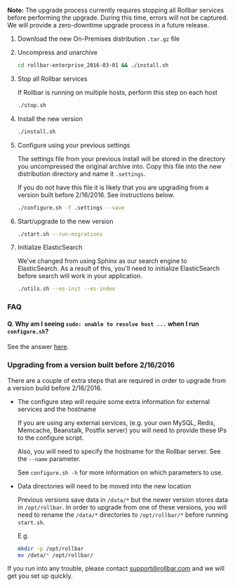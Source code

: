 **Note:** The upgrade process currently requires stopping all Rollbar
services before performing the upgrade.  During this time, errors will
not be captured. We will provide a zero-downtime upgrade process in a
future release.

1. Download the new On-Premises distribution `.tar.gz` file
2. Uncompress and unarchive

   ```sh
   cd rollbar-enterprise_2016-03-01 && ./install.sh
   ```
3. Stop all Rollbar services

   If Rollbar is running on multiple hosts, perform this step on each
   host

   ```sh
   ./stop.sh
   ```
4. Install the new version

   ```sh
   ./install.sh
   ```
5. Configure using your previous settings

   The settings file from your previous install will be stored in the
   directory you uncompressed the original archive into. Copy this file
   into the new distribution directory and name it `.settings`.

   If you do not have this file it is likely that you are upgrading from
   a version built before 2/16/2016. See instructions below.

   ```sh
   ./configure.sh -f .settings --save
   ```
6. Start/upgrade to the new version

   ```sh
   ./start.sh --run-migrations
   ```

7. Initialize ElasticSearch

   We've changed from using Sphinx as our search engine to
   ElasticSearch.  As a result of this, you'll need to initialize
   ElasticSearch before search will work in your application.

   ```sh
   ./utils.sh --es-init --es-index
   ```

### FAQ

#### Q. Why am I seeing `sudo: unable to resolve host ...` when I run `configure.sh`?

See the answer
[here](https://github.com/rollbar/docs/blob/master/on-premises/install.md#q-why-am-i-seeing-sudo-unable-to-resolve-host--when-i-run-configuresh).

### Upgrading from a version built before 2/16/2016

There are a couple of extra steps that are required in order to upgrade
from a version build before 2/16/2016.

- The configure step will require some extra information for external
  services and the hostname

  If you are using any external services, (e.g. your own MySQL, Redis,
  Memcache, Beanstalk, Postfix server) you will need to provide these
  IPs to the configure script.

  Also, you will need to specify the hostname for the Rollbar
  server. See the `--name` parameter.

  See `configure.sh -h` for more information on which parameters to use.

- Data directories will need to be moved into the new location

  Previous versions save data in `/data/*` but the newer version stores
  data in `/opt/rollbar`.  In order to upgrade from one of these
  versions, you will need to rename the `/data/*` directories to
  `/opt/rollbar/*` before running `start.sh`.

  E.g.

  ```sh
  mkdir -p /opt/rollbar
  mv /data/* /opt/rollbar/
  ```

If you run into any trouble, please contact support@rollbar.com and we
will get you set up quickly.
